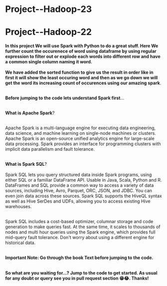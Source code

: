 # Project--Hadoop-23

# Project--Hadoop-22


<table>
  
**In this project We will use Spark with Python to do a great stuff. Here We further count the occurenece of word using dataframe by using regular expression to filter out or explode each words into different row and have a common single column naming it word.<br></br>We have added the sorted function to give us the result in order like in first it will show the least occuring word and then as we go down we will get the word its increasing count of occurences using our amazing spark**.<br></br>

**Before jumping to the code lets understand Spark first**...<br></br>

**What is Apache Spark**?<br></br>

Apache Spark is a multi-language engine for executing data engineering, data science, and machine learning on single-node machines or clusters.
Apache Spark is an open-source unified analytics engine for large-scale data processing. Spark provides an interface for programming clusters with implicit data parallelism and fault tolerance.<br></br>

**What is Spark SQL**?<br></br>
Spark SQL lets you query structured data inside Spark programs, using either SQL or a familiar DataFrame API. Usable in Java, Scala, Python and R.
DataFrames and SQL provide a common way to access a variety of data sources, including Hive, Avro, Parquet, ORC, JSON, and JDBC. You can even join data across these sources.
Spark SQL supports the HiveQL syntax as well as Hive SerDes and UDFs, allowing you to access existing Hive warehouses.<br></br>

Spark SQL includes a cost-based optimizer, columnar storage and code generation to make queries fast. At the same time, it scales to thousands of nodes and multi hour queries using the Spark engine, which provides full mid-query fault tolerance. Don't worry about using a different engine for historical data.<br></br>


**Important Note: Go through the book Text before jumping to the code.**

</table>

**So what are you waiting for...? Jump to the code to get started. As usual for any doubt or query see you in pull request section 😁😂. Thanks!**
